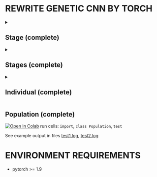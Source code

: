 # REWRITE GENETIC CNN BY TORCH

<details>
  <summary><h2>Stage (complete)</h1></summary>

Example
- num_nodes = 5
- binary_code = 1100000001
- separated_connections = 1-10-000-0001

<img src="./img/plot Stage.drawio.png" title="plot Stage">
</details>

<details>
  <summary><h2>Stages (complete)</h1></summary>

Example
- num_stages = (6, 9, 8)
- binary_code_stages_model = {'S_1': '1-00-010-0110-00100', 'S_2': '0-00-000-1001-01101-001110-0101101-00001110', 'S_3': '1-01-001-1100-10011-011100-1100110'}

<table>
<thead>
  <tr>
    <th colspan="3">Stages</th>
    <th colspan="2">Stage</th>
  </tr>
</thead>
<tbody>
  <tr>
    <td rowspan="2">stages</td>
    <td colspan="2">binary_code_stages_model</td>
    <td rowspan="2">binary_code</td>
    <td rowspan="2">num_nodes</td>
  </tr>
  <tr>
    <td>index</td>
    <td>separated connections</td>
  </tr>
  <tr>
    <td>0</td>
    <td>S_1</td>
    <td>1-00-010-0110-00100</td>
    <td>100010011000100</td>
    <td>6</td>
  </tr>
  <tr>
    <td>1</td>
    <td>S_2</td>
    <td>0-00-000-1001-01101-001110-0101101-00001110</td>
    <td>000000100101101001110010110100001110</td>
    <td>9</td>
  </tr>
  <tr>
    <td>2</td>
    <td>S_3</td>
    <td>1-01-001-1100-10011-011100-1100110</td>
    <td>1010011100100110111001100110</td>
    <td>8</td>
  </tr>
</tbody>
</table>

<img src="./img/plot Stages.drawio.png" title="plot Stages">
</details>

<details>
  <summary><h2>Individual (complete)</h1></summary>

Training on single Individual with MNIST run 5 epochs
<img src="./img/Individual.png" title="plot Stages">
</details>

## Population (complete)

[![Open In Colab](https://colab.research.google.com/assets/colab-badge.svg)](https://colab.research.google.com/github/H999/GeneticCNN-torch/blob/main/geneticCNN/test.ipynb) run cells: `import`, `class Population`, `test`

See example output in files [test1.log](./test1.log), [test2.log](./test2.log)

# ENVIRONMENT REQUIREMENTS

- pytorch >= 1.9

